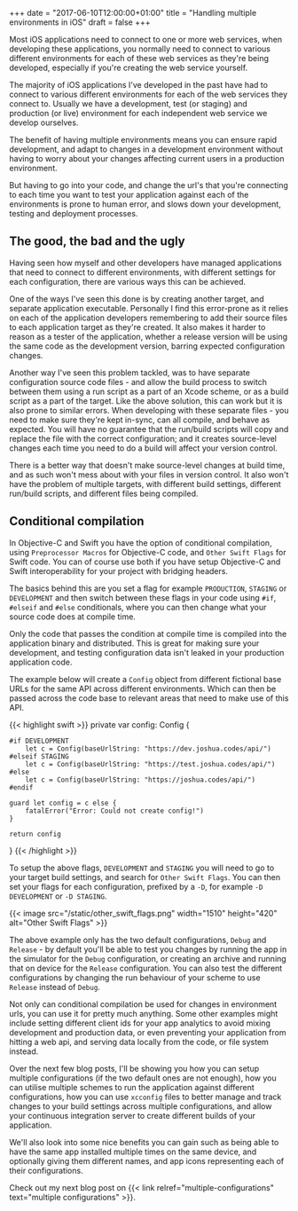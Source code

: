 +++
date = "2017-06-10T12:00:00+01:00"
title = "Handling multiple environments in iOS"
draft = false
+++

Most iOS applications need to connect to one or more web services, when developing these applications, you normally need to connect to various different environments for each of these web services as they're being developed, especially if you're creating the web service yourself.<!--more-->

The majority of iOS applications I've developed in the past have had to connect to various different environments for each of the web services they connect to. Usually we have a development, test (or staging) and production (or live) environment for each independent web service we develop ourselves.  

The benefit of having multiple environments means you can ensure rapid development, and adapt to changes in a development environment without having to worry about your changes affecting current users in a production environment.

But having to go into your code, and change the url's that you're connecting to each time you want to test your application against each of the environments is prone to human error, and slows down your development, testing and deployment processes.

## The good, the bad and the ugly

Having seen how myself and other developers have managed applications that need to connect to different environments, with different settings for each configuration, there are various ways this can be achieved.

One of the ways I've seen this done is by creating another target, and separate application executable. Personally I find this error-prone as it relies on each of the application developers remembering to add their source files to each application target as they're created. It also makes it harder to reason as a tester of the application, whether a release version will be using the same code as the development version, barring expected configuration changes.

Another way I've seen this problem tackled, was to have separate configuration source code files - and allow the build process to switch between them using a run script as a part of an Xcode scheme, or as a build script as a part of the target. Like the above solution, this can work but it is also prone to similar errors. When developing with these separate files - you need to make sure they're kept in-sync, can all compile, and behave as expected. You will have no guarantee that the run/build scripts will copy and replace the file with the correct configuration; and it creates source-level changes each time you need to do a build will affect your version control.

There is a better way that doesn't make source-level changes at build time, and as such won't mess about with your files in version control. It also won't have the problem of multiple targets, with different build settings, different run/build scripts, and different files being compiled.

## Conditional compilation

In Objective-C and Swift you have the option of conditional compilation, using `Preprocessor Macros` for Objective-C code, and `Other Swift Flags` for Swift code. You can of course use both if you have setup Objective-C and Swift interoperability for your project with bridging headers.

The basics behind this are you set a flag for example `PRODUCTION`, `STAGING` or `DEVELOPMENT` and then switch between these flags in your code using `#if`, `#elseif` and `#else` conditionals, where you can then change what your source code does at compile time.

Only the code that passes the condition at compile time is compiled into the application binary and distributed. This is great for making sure your development, and testing configuration data isn't leaked in your production application code.

The example below will create a `Config` object from different fictional base URLs for the same API across different environments. Which can then be passed across the code base to relevant areas that need to make use of this API.

{{< highlight swift >}}
private var config: Config {

    #if DEVELOPMENT
        let c = Config(baseUrlString: "https://dev.joshua.codes/api/")
    #elseif STAGING
        let c = Config(baseUrlString: "https://test.joshua.codes/api/")
    #else
        let c = Config(baseUrlString: "https://joshua.codes/api/")
    #endif

    guard let config = c else {
        fatalError("Error: Could not create config!")
    }

    return config
}
{{< /highlight >}}

To setup the above flags, `DEVELOPMENT` and `STAGING` you will need to go to your target build settings, and search for `Other Swift Flags`. You can then set your flags for each configuration, prefixed by a `-D`, for example `-D DEVELOPMENT` or `-D STAGING`.

{{< image src="/static/other_swift_flags.png" width="1510" height="420" alt="Other Swift Flags" >}}

The above example only has the two default configurations, `Debug` and `Release` - by default you'll be able to test you changes by running the app in the simulator for the `Debug` configuration, or creating an archive and running that on device for the `Release` configuration. You can also test the different configurations by changing the run behaviour of your scheme to use `Release` instead of `Debug`.

Not only can conditional compilation be used for changes in environment urls, you can use it for pretty much anything. Some other examples might include setting different client ids for your app analytics to avoid mixing development and production data, or even preventing your application from hitting a web api, and serving data locally from the code, or file system instead.  

Over the next few blog posts, I'll be showing you how you can setup multiple configurations (if the two default ones are not enough), how you can utilise multiple schemes to run the application against different configurations, how you can use `xcconfig` files to better manage and track changes to your build settings across multiple configurations, and allow your continuous integration server to create different builds of your application.

We'll also look into some nice benefits you can gain such as being able to have the same app installed multiple times on the same device, and optionally giving them different names, and app icons representing each of their configurations.

Check out my next blog post on {{< link relref="multiple-configurations" text="multiple configurations" >}}.
